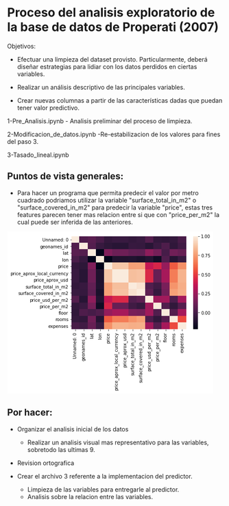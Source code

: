 # Proceso del analisis exploratorio de la base de datos de Properati (2007)
Objetivos: 
 
- Efectuar una limpieza del dataset provisto. Particularmente, deberá diseñar estrategias para lidiar con los datos perdidos en ciertas variables. 

- Realizar un análisis descriptivo de las principales variables. 

- Crear nuevas columnas a partir de las características dadas que puedan tener valor predictivo. 
 
1-Pre_Analisis.ipynb - Analisis preliminar del proceso de limpieza.

2-Modificacion_de_datos.ipynb -Re-estabilizacion de los valores para fines del paso 3.

3-Tasado_lineal.ipynb

## **Puntos de vista generales:**
- Para hacer un programa que permita predecir el valor por metro cuadrado podriamos utilizar la variable "surface_total_in_m2" o "surface_covered_in_m2" para predecir la variable "price", estas tres features parecen tener mas relacion entre si que con "price_per_m2" la cual puede ser inferida de las anteriores.


![alt text](https://github.com/Villamaru/stunning-octo-waffle/blob/master/imagenes/heatmap.png "Heatmap")

## **Por hacer:**

- Organizar el analisis inicial de los datos
  - Realizar un analisis visual mas representativo para las variables, sobretodo las ultimas 9.
- Revision ortografica

- Crear el archivo 3 referente a la implementacion del predictor.
  - Limpieza de las variables para entregarle al predictor.
  - Analisis sobre la relacion entre las variables.


